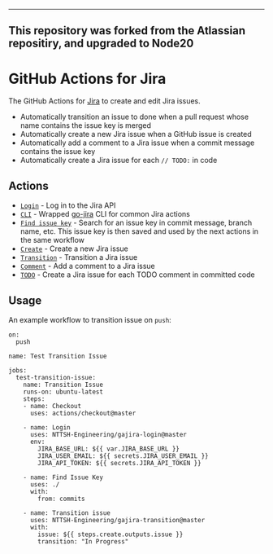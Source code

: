 ---------
This repository was forked from the Atlassian repositiry, and upgraded to Node20
---------

# GitHub Actions for Jira

The GitHub Actions for [Jira](https://www.atlassian.com/software/jira) to create and edit Jira issues.

- Automatically transition an issue to done when a pull request whose name contains the issue key is merged
- Automatically create a new Jira issue when a GitHub issue is created
- Automatically add a comment to a Jira issue when a commit message contains the issue key
- Automatically create a Jira issue for each `// TODO:` in code

## Actions

- [`Login`](https://github.com/NTTSH-Engineering/gajira-login) - Log in to the Jira API
- [`CLI`](https://github.com/NTTSH-Engineering/setup-jira) - Wrapped [go-jira](https://github.com/Netflix-Skunkworks/go-jira) CLI for common Jira actions
- [`Find issue key`](https://github.com/NTTSH-Engineering/gajira-find-issue-key) - Search for an issue key in commit message, branch name, etc. This issue key is then saved and used by the next actions in the same workflow
- [`Create`](https://github.com/NTTSH-Engineering/gajira-create) - Create a new Jira issue
- [`Transition`](https://github.com/NTTSH-Engineering/gajira-transition) - Transition a Jira issue
- [`Comment`](https://github.com/NTTSH-Engineering/gajira-comment) - Add a comment to a Jira issue
- [`TODO`](https://github.com/NTTSH-Engineering/gajira-issue-from-todo) - Create a Jira issue for each TODO comment in committed code

## Usage
An example workflow to transition issue on `push`:

```
on:
  push

name: Test Transition Issue

jobs:
  test-transition-issue:
    name: Transition Issue
    runs-on: ubuntu-latest
    steps:
    - name: Checkout
      uses: actions/checkout@master

    - name: Login
      uses: NTTSH-Engineering/gajira-login@master
      env:
        JIRA_BASE_URL: ${{ var.JIRA_BASE_URL }}
        JIRA_USER_EMAIL: ${{ secrets.JIRA_USER_EMAIL }}
        JIRA_API_TOKEN: ${{ secrets.JIRA_API_TOKEN }}

    - name: Find Issue Key
      uses: ./
      with:
        from: commits

    - name: Transition issue
      uses: NTTSH-Engineering/gajira-transition@master
      with:
        issue: ${{ steps.create.outputs.issue }}
        transition: "In Progress"
```
